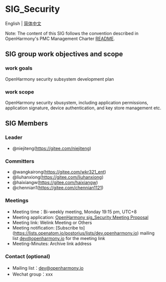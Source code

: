 # SIG_Security
English | [简体中文](./sig_security_cn.md)

Note: The content of this SIG follows the convention described in OpenHarmony's PMC Management Charter [README](../../zh/pmc.md).

## SIG group work objectives and scope

### work goals
OpenHarmony security subsystem development plan

### work scope
OpenHarmony security sbusystem, including application permissions, application signature, device authentication, and key store management etc.


## SIG Members

### Leader
- @niejiteng(https://gitee.com/niejiteng)

### Committers
- @wangkairong(https://gitee.com/wkr321_ent)
- @liuhanxiong(https://gitee.com/liuhanxiong)
- @haixiangw(https://gitee.com/haixiangw)
- @chennian1(https://gitee.com/chennian1121)

 ### Meetings
- Meeting time：Bi-weekly meeting, Monday 19:15 pm, UTC+8
- Meeting application: [OpenHarmony sig_Security Meeting Proposal](https://shimo.im/sheets/g69CCHwg3QhTDVQc/MODOC)
- Meeting link: Welink Meeting or Others
- Meeting notification: [Subscribe to] (https://lists.openatom.io/postorius/lists/dev.openharmony.io) mailing list dev@openharmony.io for the meeting link
- Meeting-Minutes: Archive link address

### Contact (optional)

- Mailing list：dev@openharmony.io
- Wechat group：xxx
